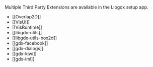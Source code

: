 Multiple Third Party Extensions are available in the Libgdx setup app.

  * [[Overlap2D]]
  * [[VisUI]]
  * [[VisRuntime]]
  * [[libgdx-utils]]
  * [[libgdx-utils-box2d]]
  * [[gdx-facebook]]
  * [[gdx-dialogs]]
  * [[gdx-kiwi]]
  * [[gdx-iml]]
